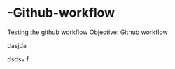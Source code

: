 # -Github-workflow
Testing the github workflow
Objective: Github workflow
<div> dasjda <div> 

dsdsv f
